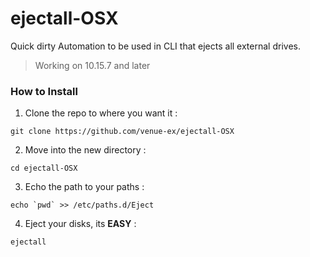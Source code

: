 # ejectall-OSX

Quick dirty Automation to be used in CLI that ejects all external drives.
> Working on 10.15.7 and later 

### How to Install
1. Clone the repo to where you want it :
```
git clone https://github.com/venue-ex/ejectall-OSX
```
2. Move into the new directory :
```
cd ejectall-OSX
```
3. Echo the path to your paths :
```
echo `pwd` >> /etc/paths.d/Eject
```
4. Eject your disks, its **EASY** :
```
ejectall
```

